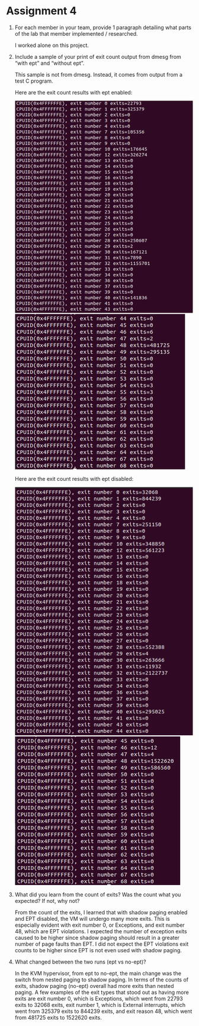 # Assignment 4

1. For each member in your team, provide 1 paragraph detailing what parts of the lab that member implemented / researched. 
   
   I worked alone on this project.
   
2. Include a sample of your print of exit count output from dmesg from “with ept” and “without ept”. 

   This sample is not from dmesg. Instead, it comes from output from a test C program.
   
   Here are the exit count results with ept enabled:
   
   ![alt text](https://github.com/justin-chan-sjsu/linux/blob/Assignment4/NumberOfEachExit1.PNG?raw=true)
   ![alt text](https://github.com/justin-chan-sjsu/linux/blob/Assignment4/NumberOfEachExit2.PNG?raw=true)
   
   Here are the exit count results with ept disabled:
   
   ![alt text](https://github.com/justin-chan-sjsu/linux/blob/Assignment4/NumberOfEachExitEPT0-1.PNG?raw=true)
   ![alt text](https://github.com/justin-chan-sjsu/linux/blob/Assignment4/NumberOfEachExitEPT0-2.PNG?raw=true)
   
3. What did you learn from the count of exits? Was the count what you expected? If not, why not? 

   From the count of the exits, I learned that with shadow paging enabled and EPT disabled, the VM will undergo many more exits. This is especially
   evident with exit number 0, or Exceptions, and exit number 48, which are EPT violations. I expected the number of exception exits caused to be higher
   since shadow paging should result in a greater number of page faults than EPT. I did not expect the EPT violations exit counts to be higher since EPT
   is not even used with shadow paging.
   
4. What changed between the two runs (ept vs no-ept)?

   In the KVM hypervisor, from ept to no-ept, the main change was the switch from nested paging to shadow paging. In terms of the counts of exits, shadow
   paging (no-ept) overall had more exits than nested paging. A few examples of the exit types that stood out as having more exits are exit number 0, which
   is Exceptions, which went from 22793 exits to 32068 exits, exit number 1, which is External interrupts, which went from 325379 exits to 844239 exits, and 
   exit reason 48, which went from 481725 exits to 1522620 exits.
